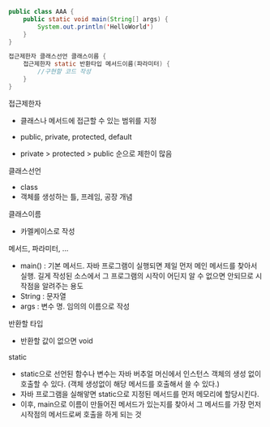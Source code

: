 ``` java
public class AAA {
    public static void main(String[] args) {
        System.out.println('HelloWorld')
    }
}

접근제한자 클래스선언 클래스이름 {
    접근제한자 static 반환타입 메서드이름(파라미터) {
        //구현할 코드 작성
    }
}
```



접근제한자

- 클래스나 메서드에 접근할 수 있는 범위를 지정
- public, private, protected, default

- private > protected > public 순으로 제한이 많음



클래스선언

- class
- 객체를 생성하는 틀, 프레임, 공장 개념



클래스이름

- 카멜케이스로 작성



메서드, 파라미터, ...

- main() : 기본 메서드. 자바 프로그램이 실행되면 제일 먼저 메인 메서드를 찾아서 실행. 길게 작성된 소스에서 그 프로그램의 시작이 어딘지 알 수 없으면 안되므로 시작점을 알려주는 용도
- String : 문자열
- args : 변수 명. 임의의 이름으로 작성



반환할 타입

- 반환할 값이 없으면 void



static

- static으로 선언된 함수나 변수는 자바 버추얼 머신에서 인스턴스 객체의 생성 없이 호출할 수 있다. (객체 생성없이 해당 메서드를 호출해서 쓸 수 있다.)
- 자바 프로그램을 실해앟면 static으로 지정된 메서드를 먼저 메모리에 할당시킨다.
- 이후, main으로 이름이 만들어진 메서드가 있는지를 찾아서 그 메서드를 가장 먼저 시작점의 메서드로써 호출을 하게 되는 것
